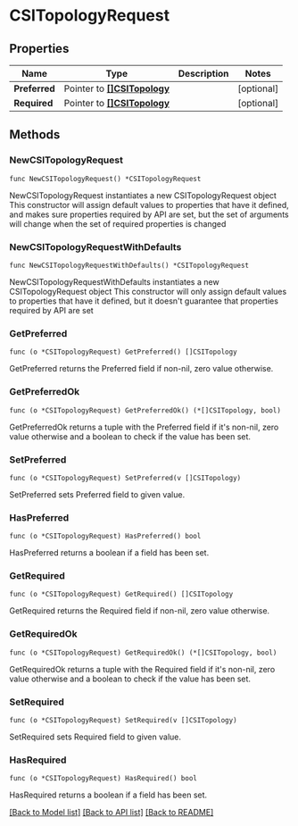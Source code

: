 # CSITopologyRequest

## Properties

Name | Type | Description | Notes
------------ | ------------- | ------------- | -------------
**Preferred** | Pointer to [**[]CSITopology**](CSITopology.md) |  | [optional] 
**Required** | Pointer to [**[]CSITopology**](CSITopology.md) |  | [optional] 

## Methods

### NewCSITopologyRequest

`func NewCSITopologyRequest() *CSITopologyRequest`

NewCSITopologyRequest instantiates a new CSITopologyRequest object
This constructor will assign default values to properties that have it defined,
and makes sure properties required by API are set, but the set of arguments
will change when the set of required properties is changed

### NewCSITopologyRequestWithDefaults

`func NewCSITopologyRequestWithDefaults() *CSITopologyRequest`

NewCSITopologyRequestWithDefaults instantiates a new CSITopologyRequest object
This constructor will only assign default values to properties that have it defined,
but it doesn't guarantee that properties required by API are set

### GetPreferred

`func (o *CSITopologyRequest) GetPreferred() []CSITopology`

GetPreferred returns the Preferred field if non-nil, zero value otherwise.

### GetPreferredOk

`func (o *CSITopologyRequest) GetPreferredOk() (*[]CSITopology, bool)`

GetPreferredOk returns a tuple with the Preferred field if it's non-nil, zero value otherwise
and a boolean to check if the value has been set.

### SetPreferred

`func (o *CSITopologyRequest) SetPreferred(v []CSITopology)`

SetPreferred sets Preferred field to given value.

### HasPreferred

`func (o *CSITopologyRequest) HasPreferred() bool`

HasPreferred returns a boolean if a field has been set.

### GetRequired

`func (o *CSITopologyRequest) GetRequired() []CSITopology`

GetRequired returns the Required field if non-nil, zero value otherwise.

### GetRequiredOk

`func (o *CSITopologyRequest) GetRequiredOk() (*[]CSITopology, bool)`

GetRequiredOk returns a tuple with the Required field if it's non-nil, zero value otherwise
and a boolean to check if the value has been set.

### SetRequired

`func (o *CSITopologyRequest) SetRequired(v []CSITopology)`

SetRequired sets Required field to given value.

### HasRequired

`func (o *CSITopologyRequest) HasRequired() bool`

HasRequired returns a boolean if a field has been set.


[[Back to Model list]](../README.md#documentation-for-models) [[Back to API list]](../README.md#documentation-for-api-endpoints) [[Back to README]](../README.md)



